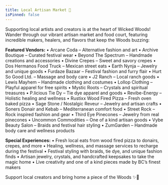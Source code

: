 ```yaml
---
title: Local Artisan Market 🎨
isPinned: false
---
```


Supporting local artists and creators is at the heart of Wicked Woods! Wander through our vibrant artisan market and food court, featuring incredible makers, healers, and flavors that keep the Woods buzzing:

**Featured Vendors:**
• Arcane Coda – Alternative fashion and art
• Archive Boutique – Curated festival wear
• Beyond The Spectrum – Handmade creations and accessories
• Divine Crepes – Sweet and savory crepes
• Dos Hermanos Food Truck – Mexican street eats
• Earth Nynja – Jewelry and unique goods
• Furdaze Bazaar – Festival fashion and furry flair
• Hurt So Good Ltd. – Massage and body care
• J2 Ranch – Local ranch goods
• Lewis Mayhem – Handmade clothing and costumes
• Lollop Clothing – Playful apparel for free spirits
• Mystic Roots – Crystals and spiritual treasures
• P.licious Tie Dy – Tie dye apparel and goods
• Revibe-Energy – Holistic healing and wellness
• Rustixx Wood Fired Pizza – Fresh oven baked pizza
• Sage Stone / Nostalgic Reveur – Jewelry and artisan crafts
• Soners Donair and Kebab – Mediterranean comfort food
• Street Rock – Rock inspired fashion and gear
• Third Eye Pinecones – Jewelry from real pinecones
• Uncommon Commodities – One of a kind artisan goods
• Vybe Beauty Salon – Braids and festival hair styling
• ZumGarden – Handmade body care and wellness products

**Special Experiences:**
• Fresh local eats from wood fired pizza to donairs, crepes, and more
• Healing, wellness, and massage services to recharge during the festival
• Festival styling with braids, tie dye, and unique fashion finds
• Artisan jewelry, crystals, and handcrafted keepsakes to take the magic home
• Live creativity and one of a kind pieces made by BC’s finest makers

Support local creators and bring home a piece of the Woods ✨🌲

